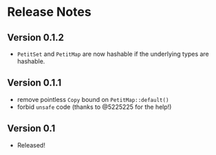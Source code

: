 # Release Notes

## Version 0.1.2

- `PetitSet` and `PetitMap` are now hashable if the underlying types are hashable.

## Version 0.1.1

- remove pointless `Copy` bound on `PetitMap::default()`
- forbid `unsafe` code (thanks to @5225225 for the help!)

## Version 0.1

- Released!
